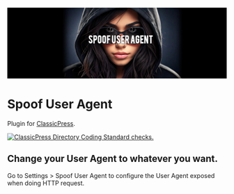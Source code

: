 ![Shorten It banner](images/banner-1544x500.png)

# Spoof User Agent
Plugin for [ClassicPress](https://www.classicpress.net/).

[![ClassicPress Directory Coding Standard checks.](https://github.com/xxsimoxx/xsx-spoof-ua/actions/workflows/cpcs.yml/badge.svg)](https://github.com/xxsimoxx/xsx-spoof-ua/actions/workflows/cpcs.yml)

## Change your User Agent to whatever you want.

Go to Settings > Spoof User Agent to configure the User Agent exposed when doing HTTP request.


